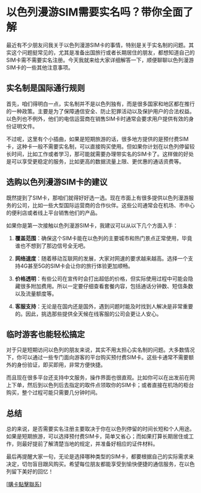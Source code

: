 # 以色列漫游SIM需要实名吗？带你全面了解

最近有不少朋友问我关于以色列漫游SIM卡的事情，特别是关于实名制的问题。其实这个问题挺常见的，尤其是准备出国旅行或者长期居住的朋友，都想知道自己的SIM卡需不需要实名注册。今天我就来给大家详细解答一下，顺便聊聊以色列漫游SIM卡的一些其他注意事项。

## 实名制是国际通行规则

首先，咱们得明白一点，实名制并不是以色列独有，而是很多国家和地区都在推行的一种政策。主要是为了保障通信安全、防止犯罪活动以及保护用户的合法权益。以色列也不例外，他们的电信运营商在销售SIM卡时通常会要求用户提供有效的身份证明文件。

不过呢，这里有个小插曲，如果是短期旅游的话，很多地方提供的是预付费SIM卡，这种卡一般不需要实名制，可以直接购买使用。但如果你计划在以色列停留较长时间，比如工作或者学习，那可能就需要办理带实名的SIM卡了。这样做的好处是可以享受更稳定的服务，比如更高的数据流量上限、更优惠的通话资费等。

## 选购以色列漫游SIM卡的建议

既然提到了SIM卡，那咱们就得好好选一选。现在市面上有很多提供以色列漫游服务的公司，比如一些大型国际运营商的合作伙伴。这些公司通常会在机场、市中心的便利店或者线上平台销售他们的产品。

如果你是第一次接触以色列漫游SIM卡，我建议可以从以下几个方面入手：

1. **覆盖范围**：确保这个SIM卡能在以色列的主要城市和热门景点正常使用，毕竟谁也不想到了那边信号全无吧。
   
2. **网络速度**：随着移动互联网的发展，大家对网速的要求越来越高。选择一个支持4G甚至5G的SIM卡会让你的旅行体验更加顺畅。

3. **价格透明**：有些公司在宣传时会打出超低的价格，但实际使用过程中可能会隐藏很多附加费用。所以一定要仔细查看套餐内容，包括通话分钟数、短信条数以及流量额度等。

4. **客服支持**：无论是在国内还是国外，遇到问题时能及时找到人解决是非常重要的。因此，挑选那些提供全天候在线客服的公司会更让人安心。

## 临时游客也能轻松搞定

对于只是短期访问以色列的朋友来说，其实不用太担心实名制的问题。大多数情况下，你可以通过一些专门面向游客的平台购买预付费SIM卡。这些卡通常不需要额外的身份验证，即买即用，非常方便快捷。

而且现在很多平台还支持中文服务，操作界面也很直观。比如你可以在出发前在网上下单，然后到以色列后去指定的取件点领取你的SIM卡；或者直接在机场的柜台购买，整个过程可能只需要几分钟时间。

## 总结

总的来说，是否需要实名注册主要取决于你在以色列停留的时间长短和个人用途。如果是短期旅游，可以选择预付费SIM卡，简单又省心；而如果打算长期居住或工作，则最好提前了解清楚当地的规定，并准备好相应的证件材料。

最后再提醒大家一句，无论是选择哪种类型的SIM卡，都要根据自己的实际需求来决定，切勿盲目跟风购买。希望每位朋友都能享受到愉快便捷的通信服务，在以色列留下美好的回忆！

[[購卡點擊聯系](https://t.me/s/esim1088)]